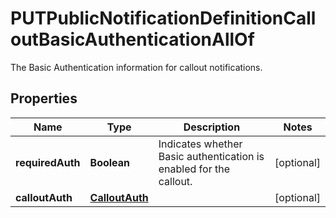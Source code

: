 

# PUTPublicNotificationDefinitionCalloutBasicAuthenticationAllOf

The Basic Authentication information for callout notifications. 

## Properties

| Name | Type | Description | Notes |
|------------ | ------------- | ------------- | -------------|
|**requiredAuth** | **Boolean** | Indicates whether Basic authentication is enabled for the callout.  |  [optional] |
|**calloutAuth** | [**CalloutAuth**](CalloutAuth.md) |  |  [optional] |



